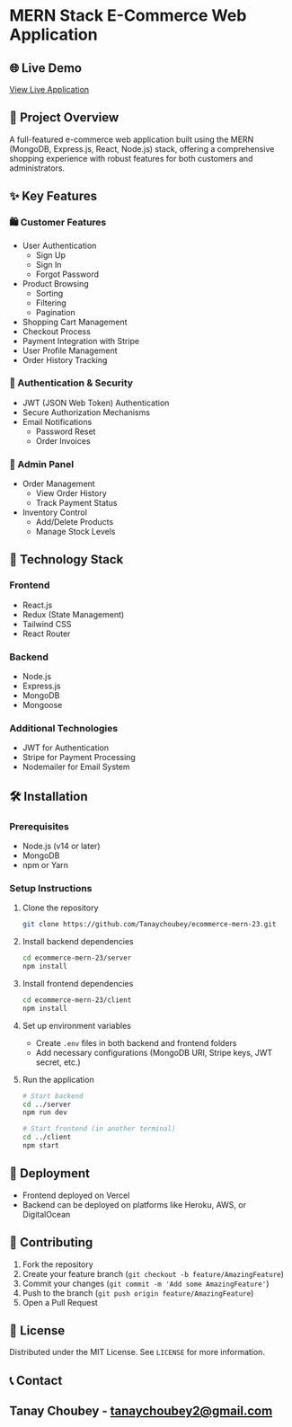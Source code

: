 # MERN Stack E-Commerce Web Application

## 🌐 Live Demo
[View Live Application](https://mern-ecommerce-lyart.vercel.app/)

## 📝 Project Overview
A full-featured e-commerce web application built using the MERN (MongoDB, Express.js, React, Node.js) stack, offering a comprehensive shopping experience with robust features for both customers and administrators.

## ✨ Key Features

### 🛍️ Customer Features
- User Authentication
  - Sign Up
  - Sign In
  - Forgot Password
- Product Browsing
  - Sorting
  - Filtering
  - Pagination
- Shopping Cart Management
- Checkout Process
- Payment Integration with Stripe
- User Profile Management
- Order History Tracking

### 🔐 Authentication & Security
- JWT (JSON Web Token) Authentication
- Secure Authorization Mechanisms
- Email Notifications
  - Password Reset
  - Order Invoices

### 👑 Admin Panel
- Order Management
  - View Order History
  - Track Payment Status
- Inventory Control
  - Add/Delete Products
  - Manage Stock Levels

## 🚀 Technology Stack

### Frontend
- React.js
- Redux (State Management)
- Tailwind CSS
- React Router

### Backend
- Node.js
- Express.js
- MongoDB
- Mongoose

### Additional Technologies
- JWT for Authentication
- Stripe for Payment Processing
- Nodemailer for Email System

## 🛠️ Installation

### Prerequisites
- Node.js (v14 or later)
- MongoDB
- npm or Yarn

### Setup Instructions
1. Clone the repository
   ```bash
   git clone https://github.com/Tanaychoubey/ecommerce-mern-23.git
   ```

2. Install backend dependencies
   ```bash
   cd ecommerce-mern-23/server
   npm install
   ```

3. Install frontend dependencies
   ```bash
   cd ecommerce-mern-23/client
   npm install
   ```

4. Set up environment variables
   - Create `.env` files in both backend and frontend folders
   - Add necessary configurations (MongoDB URI, Stripe keys, JWT secret, etc.)

5. Run the application
   ```bash
   # Start backend
   cd ../server
   npm run dev

   # Start frontend (in another terminal)
   cd ../client
   npm start
   ```

## 🌈 Deployment
- Frontend deployed on Vercel
- Backend can be deployed on platforms like Heroku, AWS, or DigitalOcean

## 🤝 Contributing
1. Fork the repository
2. Create your feature branch (`git checkout -b feature/AmazingFeature`)
3. Commit your changes (`git commit -m 'Add some AmazingFeature'`)
4. Push to the branch (`git push origin feature/AmazingFeature`)
5. Open a Pull Request

## 📄 License
Distributed under the MIT License. See `LICENSE` for more information.

## 📞 Contact
Tanay Choubey - tanaychoubey2@gmail.com
---
